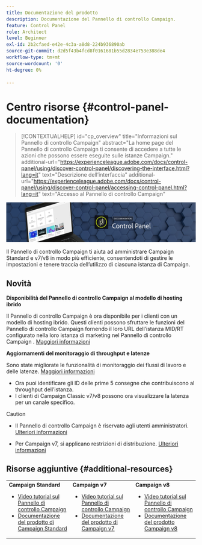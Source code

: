 ```yaml
---
title: Documentazione del prodotto
description: Documentazione del Pannello di controllo Campaign.
feature: Control Panel
role: Architect
level: Beginner
exl-id: 2b2cfaed-e42e-4c3a-a8d8-224b936890ab
source-git-commit: d2d5f43b4fcd8f0161681b55d2834e753e388de4
workflow-type: tm+mt
source-wordcount: '0'
ht-degree: 0%

---
```


# Centro risorse {#control-panel-documentation}

>[!CONTEXTUALHELP]
>id="cp_overview"
>title="Informazioni sul Pannello di controllo Campaign"
>abstract="La home page del Pannello di controllo Campaign ti consente di accedere a tutte le azioni che possono essere eseguite sulle istanze Campaign."
>additional-url="https://experienceleague.adobe.com/docs/control-panel/using/discover-control-panel/discovering-the-interface.html?lang=it" text="Descrizione dell’interfaccia"
>additional-url="https://experienceleague.adobe.com/docs/control-panel/using/discover-control-panel/accessing-control-panel.html?lang=it" text="Accesso al Pannello di controllo Campaign"

![](assets/do-not-localize/banner.png)

Il Pannello di controllo Campaign ti aiuta ad amministrare Campaign Standard e v7/v8 in modo più efficiente, consentendoti di gestire le impostazioni e tenere traccia dell’utilizzo di ciascuna istanza di Campaign.

## Novità

**Disponibilità del Pannello di controllo Campaign al modello di hosting ibrido**

Il Pannello di controllo Campaign è ora disponibile per i clienti con un modello di hosting ibrido. Questi clienti possono sfruttare le funzioni del Pannello di controllo Campaign fornendo il loro URL dell’istanza MID/RT configurato nella loro istanza di marketing nel Pannello di controllo Campaign . [Maggiori informazioni](instances-settings/using/external-accounts.md)


**Aggiornamenti del monitoraggio di throughput e latenze**

Sono state migliorate le funzionalità di monitoraggio dei flussi di lavoro e delle latenze. [Maggiori informazioni](performance-monitoring/using/thoughputs-latencies.md)

* Ora puoi identificare gli ID delle prime 5 consegne che contribuiscono al throughput dell’istanza.
* I clienti di Campaign Classic v7/v8 possono ora visualizzare la latenza per un canale specifico.

>[!CAUTION]
>
>* Il Pannello di controllo Campaign è riservato agli utenti amministratori. [Ulteriori informazioni](https://experienceleague.adobe.com/docs/control-panel/using/discover-control-panel/managing-permissions.html?lang=it#discover-control-panel)
>
>* Per Campaign v7, si applicano restrizioni di distribuzione. [Ulteriori informazioni](faq.md#v7-restrictions)


## Risorse aggiuntive {#additional-resources}

<table>
    <tr>
        <td><b>Campaign Standard</b><br/>
        <ul>
            <li><a href="https://experienceleague.adobe.com/docs/campaign-standard-learn/control-panel/control-panel-overview.html?lang=it">Video tutorial sul Pannello di controllo Campaign</a></li>
            <li><a href="https://experienceleague.adobe.com/docs/campaign-standard/using/campaign-standard-home.html?lang=it">Documentazione del prodotto di Campaign Standard</a></li>
        </ul>
        </td>
        <td><b>Campaign v7</b><br/>
        <ul>
            <li><a href="https://experienceleague.adobe.com/docs/campaign-classic-learn/control-panel/control-panel-overview.html?lang=it">Video tutorial sul Pannello di controllo Campaign</a></li>
            <li><a href="https://experienceleague.adobe.com/docs/campaign-classic/using/campaign-classic-home.html?lang=it">Documentazione del prodotto di Campaign v7</a></li>
        </ul>
        </td>
        <td><b>Campaign v8</b><br/>
        <ul>
            <li><a href="https://experienceleague.adobe.com/docs/campaign-learn/control-panel/control-panel-overview.html?lang=it">Video tutorial sul Pannello di controllo Campaign</a></li>
            <li><a href="https://experienceleague.adobe.com/docs/campaign/campaign-v8/campaign-home.html?lang=it">Documentazione del prodotto Campaign v8</a></li>
        </ul>
        </td>
    </tr>
</table>
